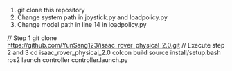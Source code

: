 1. git clone this repository
2. Change system path in joystick.py and loadpolicy.py
3. Change model path in line 14 in loadpolicy.py

// Step 1
git clone https://github.com/YunSang123/isaac_rover_physical_2.0.git
// Execute step 2 and 3
cd isaac_rover_physical_2.0
colcon build
source install/setup.bash
ros2 launch controller controller.launch.py